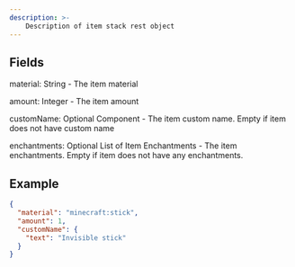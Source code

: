 ```yaml
---
description: >-
    Description of item stack rest object
---
```


## Fields
material: String - The item material

amount: Integer - The item amount

customName: Optional Component - The item custom name. Empty if item does not have custom name

enchantments: Optional List of Item Enchantments - The item enchantments. Empty if item does not have any enchantments.

## Example
```json
{
  "material": "minecraft:stick",
  "amount": 1,
  "customName": {
    "text": "Invisible stick"
  }
}
```